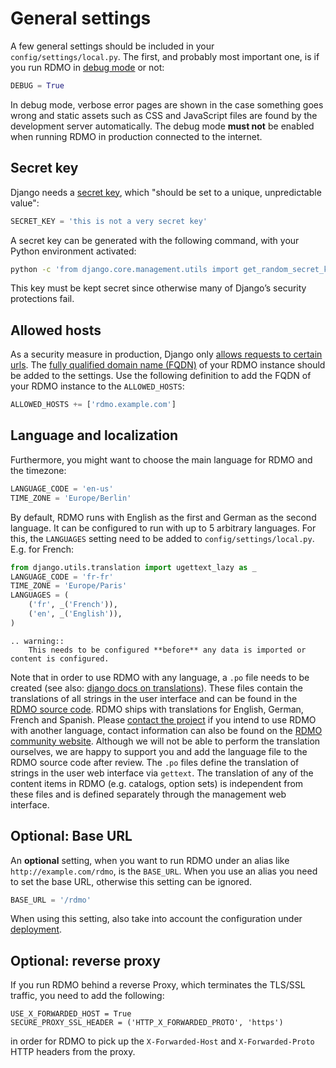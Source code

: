 # General settings

A few general settings should be included in your `config/settings/local.py`. The first, and probably most important one, is if you run RDMO in [debug mode](https://docs.djangoproject.com/en/4.2/ref/settings/#std:setting-DEBUG) or not:

```python
DEBUG = True
```

In debug mode, verbose error pages are shown in the case something goes wrong and static assets such as CSS and JavaScript files are found by the development server automatically. The debug mode **must not** be enabled when running RDMO in production connected to the internet.

## Secret key
Django needs a [secret key](https://docs.djangoproject.com/en/4.2/ref/settings/#std:setting-SECRET_KEY), which "should be set to a unique, unpredictable value":

```python
SECRET_KEY = 'this is not a very secret key'
```
A secret key can be generated with the following command, with your Python environment activated:

```bash
python -c 'from django.core.management.utils import get_random_secret_key; print(get_random_secret_key())'
```

This key must be kept secret since otherwise many of Django’s security protections fail.

## Allowed hosts
As a security measure in production, Django only [allows requests to certain urls](https://docs.djangoproject.com/en/4.2/ref/settings/#allowed-hosts). The [fully qualified domain name (FQDN)](https://en.wikipedia.org/wiki/Fully_qualified_domain_name) of your RDMO instance should be added to the settings. Use the following definition to add the FQDN of your RDMO instance to the  `ALLOWED_HOSTS`:

```python
ALLOWED_HOSTS += ['rdmo.example.com']
```

## Language and localization
Furthermore, you might want to choose the main language for RDMO and the timezone:

```python
LANGUAGE_CODE = 'en-us'
TIME_ZONE = 'Europe/Berlin'
```

By default, RDMO runs with English as the first and German as the second language. It can be configured to run with up to 5 arbitrary languages. For this, the `LANGUAGES` setting need to be added to `config/settings/local.py`. E.g. for French:

```python
from django.utils.translation import ugettext_lazy as _
LANGUAGE_CODE = 'fr-fr'
TIME_ZONE = 'Europe/Paris'
LANGUAGES = (
    ('fr', _('French')),
    ('en', _('English')),
)
```
```eval_rst
.. warning::
    This needs to be configured **before** any data is imported or content is configured.
```

Note that in order to use RDMO with any language, a `.po` file needs to be created (see also: [django docs on translations](https://docs.djangoproject.com/en/stable/topics/i18n/translation/)). These files contain the translations of all strings in the user interface and can be found in the [RDMO source code](https://github.com/search?q=repo%3Ardmorganiser%2Frdmo+rdmo%2Flocale%2F+django.po&type=code). RDMO ships with translations for English, German, French and Spanish. Please [contact the project](https://github.com/rdmorganiser/rdmo/issues) if you intend to use RDMO with another language, contact information can also be found on the [RDMO community website](https://rdmorganiser.github.io/). Although we will not be able to perform the translation ourselves, we are happy to support you and add the language file to the RDMO source code after review. The `.po` files define the translation of strings in the user web interface via `gettext`. The translation of any of the content items in RDMO (e.g. catalogs, option sets) is independent from these files and is defined separately through the management web interface.

## Optional: Base URL
An **optional** setting, when you want to run RDMO under an alias like `http://example.com/rdmo`, is the `BASE_URL`. When you use an alias you need to set the base URL, otherwise this setting can be ignored.

```python
BASE_URL = '/rdmo'
```
When using this setting, also take into account the configuration under [deployment](../deployment/index.html).

## Optional: reverse proxy
If you run RDMO behind a reverse Proxy, which terminates the TLS/SSL traffic, you need to add the following:

```
USE_X_FORWARDED_HOST = True
SECURE_PROXY_SSL_HEADER = ('HTTP_X_FORWARDED_PROTO', 'https')
```

in order for RDMO to pick up the `X-Forwarded-Host` and `X-Forwarded-Proto` HTTP headers from the proxy.
